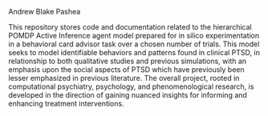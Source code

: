 Andrew Blake Pashea

This repository stores code and documentation related to the hierarchical POMDP Active Inference agent model prepared for in silico experimentation in a behavioral card advisor task over a chosen number of trials. This model seeks to model identifiable behaviors and patterns found in clinical PTSD, in relationship to both qualitative studies and previous simulations, with an emphasis upon the social aspects of PTSD which have previously been lesser emphasized in previous literature. The overall project, rooted in computational psychiatry, psychology, and phenomenological research, is developed in the direction of gaining nuanced insights for informing and enhancing treatment interventions.
